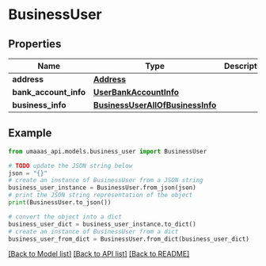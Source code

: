 # BusinessUser


## Properties

Name | Type | Description | Notes
------------ | ------------- | ------------- | -------------
**address** | [**Address**](Address.md) |  | 
**bank_account_info** | [**UserBankAccountInfo**](UserBankAccountInfo.md) |  | 
**business_info** | [**BusinessUserAllOfBusinessInfo**](BusinessUserAllOfBusinessInfo.md) |  | 

## Example

```python
from umaaas_api.models.business_user import BusinessUser

# TODO update the JSON string below
json = "{}"
# create an instance of BusinessUser from a JSON string
business_user_instance = BusinessUser.from_json(json)
# print the JSON string representation of the object
print(BusinessUser.to_json())

# convert the object into a dict
business_user_dict = business_user_instance.to_dict()
# create an instance of BusinessUser from a dict
business_user_from_dict = BusinessUser.from_dict(business_user_dict)
```
[[Back to Model list]](../README.md#documentation-for-models) [[Back to API list]](../README.md#documentation-for-api-endpoints) [[Back to README]](../README.md)


